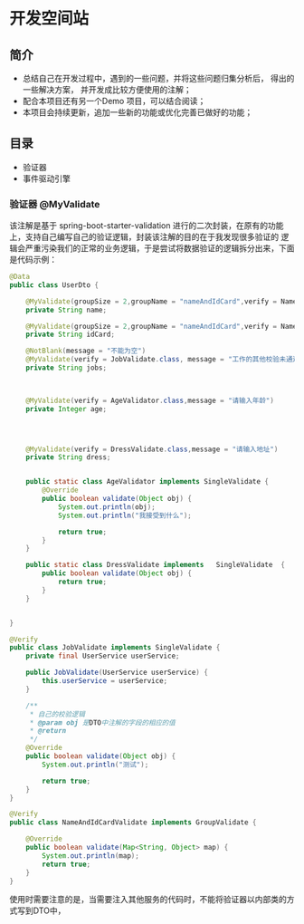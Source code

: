 # 开发空间站

## 简介
* 总结自己在开发过程中，遇到的一些问题，并将这些问题归集分析后， 得出的一些解决方案， 并开发成比较方便使用的注解；
* 配合本项目还有另一个Demo 项目，可以结合阅读；
* 本项目会持续更新，追加一些新的功能或优化完善已做好的功能；


## 目录
* 验证器
* 事件驱动引擎

### 验证器 @MyValidate 
该注解是基于 spring-boot-starter-validation 进行的二次封装，在原有的功能上，支持自己编写自己的验证逻辑，封装该注解的目的在于我发现很多验证的
逻辑会严重污染我们的正常的业务逻辑，于是尝试将数据验证的逻辑拆分出来，下面是代码示例：
```java
@Data
public class UserDto {

    @MyValidate(groupSize = 2,groupName = "nameAndIdCard",verify = NameAndIdCardValidate.class, message = "名字和身份证组合校验重复了")
    private String name;

    @MyValidate(groupSize = 2,groupName = "nameAndIdCard",verify = NameAndIdCardValidate.class, message = "名字和身份证组合校验重复了")
    private String idCard;

    @NotBlank(message = "不能为空")
    @MyValidate(verify = JobValidate.class, message = "工作的其他校验未通过")
    private String jobs;

    

    @MyValidate(verify = AgeValidator.class,message = "请输入年龄")
    private Integer age;




    @MyValidate(verify = DressValidate.class,message = "请输入地址")
    private String dress;


    public static class AgeValidator implements SingleValidate {
        @Override
        public boolean validate(Object obj) {
            System.out.println(obj);
            System.out.println("我接受到什么");

            return true;
        }
    }

    public static class DressValidate implements   SingleValidate  {
        public boolean validate(Object obj) {
            return true;
        }
    }


}

```
```java
@Verify
public class JobValidate implements SingleValidate {
    private final UserService userService;

    public JobValidate(UserService userService) {
        this.userService = userService;
    }

    /**
     * 自己的校验逻辑
     * @param obj 是DTO中注解的字段的相应的值
     * @return
     */
    @Override
    public boolean validate(Object obj) {
        System.out.println("测试");

        return true;
    }
}
```
```java
@Verify
public class NameAndIdCardValidate implements GroupValidate {

    @Override
    public boolean validate(Map<String, Object> map) {
        System.out.println(map);
        return true;
    }
}
```
使用时需要注意的是，当需要注入其他服务的代码时，不能将验证器以内部类的方式写到DTO中，

